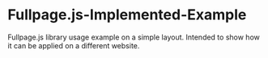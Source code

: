 # Fullpage.js-Implemented-Example
Fullpage.js library usage example on a simple layout. Intended to show how it can be applied on a different website.
